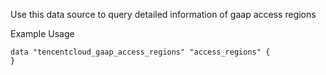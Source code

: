 Use this data source to query detailed information of gaap access regions

Example Usage

```hcl
data "tencentcloud_gaap_access_regions" "access_regions" {
}
```